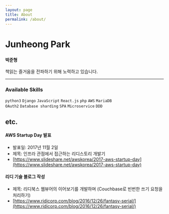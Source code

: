 ```yaml
---
layout: page
title: About
permalink: /about/
---
```


# Junheong Park 
### `박준형`

책읽는 즐거움을 전파하기 위해 노력하고 있습니다.

<hr>

### Available Skills
`python3` `Django` `JavaScript` `React.js` `php` `AWS` `MariaDB` 
<br>
`OAuth2` `Database sharding` `SPA` `Microservice` `DDD`


## etc.

#### AWS Startup Day 발표

- 발표일: 2017년 11월 2일
- 제목: 인프라 관점에서 접근하는 리디스토리 개발기
- [https://www.slideshare.net/awskorea/2017-aws-startup-day](https://www.slideshare.net/awskorea/2017-aws-startup-day)

#### 리디 기술 블로그 작성

- 제목: 리디북스 웹뷰어의 이어보기를 개발하며 (Couchbase로 빈번한 쓰기 요청을 처리하기)
- [https://www.ridicorp.com/blog/2016/12/26/fantasy-serial/](https://www.ridicorp.com/blog/2016/12/26/fantasy-serial/)
